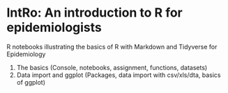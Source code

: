 # IntRo: An introduction to R for epidemiologists
R notebooks illustrating the basics of R with Markdown and Tidyverse for Epidemiology

1. The basics (Console, notebooks, assignment, functions, datasets)
2. Data import and ggplot (Packages, data import with csv/xls/dta, basics of ggplot)
